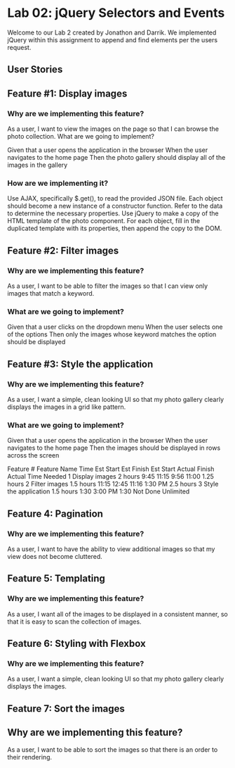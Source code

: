 # Lab 02: jQuery Selectors and Events

Welcome to our Lab 2 created by Jonathon and Darrik. We implemented jQuery within this assignment to append and find elements per the users request.

## User Stories


## Feature #1: Display images

### Why are we implementing this feature?

As a user, I want to view the images on the page so that I can browse the photo collection.
What are we going to implement?

Given that a user opens the application in the browser
When the user navigates to the home page
Then the photo gallery should display all of the images in the gallery

### How are we implementing it?

Use AJAX, specifically $.get(), to read the provided JSON file.
Each object should become a new instance of a constructor function. Refer to the data to determine the necessary properties.
Use jQuery to make a copy of the HTML template of the photo component. For each object, fill in the duplicated template with its properties, then append the copy to the DOM.

## Feature #2: Filter images

### Why are we implementing this feature?

As a user, I want to be able to filter the images so that I can view only images that match a keyword.

### What are we going to implement?
Given that a user clicks on the dropdown menu
When the user selects one of the options
Then only the images whose keyword matches the option should be displayed

## Feature #3: Style the application

### Why are we implementing this feature?

As a user, I want a simple, clean looking UI so that my photo gallery clearly displays the images in a grid like pattern.

### What are we going to implement?

Given that a user opens the application in the browser
When the user navigates to the home page
Then the images should be displayed in rows across the screen

Feature #	Feature Name	        Time Est	   Start Est	 Finish Est	   Start Actual	   Finish Actual	Time Needed
1	        Display images	    2 hours        	9:45	       11:15	      9:56	       11:00	          1.25 hours
2	        Filter images	      1.5 hours	     11:15	      12:45	       11:16	          1:30 PM	       2.5 hours
3	        Style the application	1.5 hours	    1:30	     3:00 PM	     1:30	            Not Done	     Unlimited

## Feature 4: Pagination

### Why are we implementing this feature?

As a user, I want to have the ability to view additional images so that my view does not become cluttered.

## Feature 5: Templating

### Why are we implementing this feature?

As a user, I want all of the images to be displayed in a consistent manner, so that it is easy to scan the collection of images.

## Feature 6: Styling with Flexbox

### Why are we implementing this feature?

As a user, I want a simple, clean looking UI so that my photo gallery clearly displays the images.

## Feature 7: Sort the images

## Why are we implementing this feature?

As a user, I want to be able to sort the images so that there is an order to their rendering.
